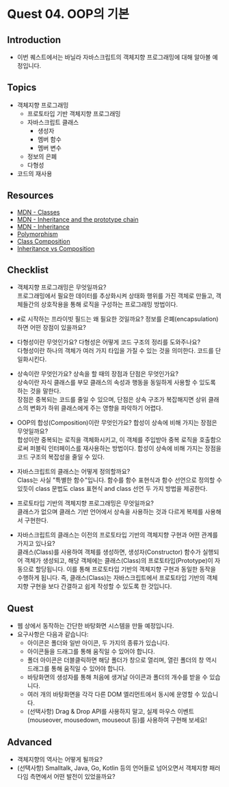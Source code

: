 # Quest 04. OOP의 기본

## Introduction

- 이번 퀘스트에서는 바닐라 자바스크립트의 객체지향 프로그래밍에 대해 알아볼 예정입니다.

## Topics

- 객체지향 프로그래밍
  - 프로토타입 기반 객체지향 프로그래밍
  - 자바스크립트 클래스
    - 생성자
    - 멤버 함수
    - 멤버 변수
  - 정보의 은폐
  - 다형성
- 코드의 재사용

## Resources

- [MDN - Classes](https://developer.mozilla.org/ko/docs/Web/JavaScript/Reference/Classes)
- [MDN - Inheritance and the prototype chain](https://developer.mozilla.org/ko/docs/Web/JavaScript/Inheritance_and_the_prototype_chain)
- [MDN - Inheritance](https://developer.mozilla.org/ko/docs/Learn/JavaScript/Objects/Inheritance)
- [Polymorphism](https://medium.com/@viktor.kukurba/object-oriented-programming-in-javascript-3-polymorphism-fb564c9f1ce8)
- [Class Composition](https://alligator.io/js/class-composition/)
- [Inheritance vs Composition](https://woowacourse.github.io/javable/post/2020-05-18-inheritance-vs-composition/)

## Checklist

- 객체지향 프로그래밍은 무엇일까요?  
  프로그래밍에서 필요한 데이터를 추상화시켜 상태화 행위를 가진 객체로 만들고, 객체들간의 상호작용을 통해 로직을 구성하는 프로그래밍 방법이다.

- `#`로 시작하는 프라이빗 필드는 왜 필요한 것일까요? 정보를 은폐(encapsulation)하면 어떤 장점이 있을까요?

- 다형성이란 무엇인가요? 다형성은 어떻게 코드 구조의 정리를 도와주나요?  
  다형성이란 하나의 객체가 여러 가지 타입을 가질 수 있는 것을 의미한다. 코드를 단일화시킨다.

- 상속이란 무엇인가요? 상속을 할 때의 장점과 단점은 무엇인가요?  
  상속이란 자식 클래스를 부모 클래스의 속성과 행동을 동일하게 사용할 수 있도록 하는 것을 말한다.  
  장점은 중복되는 코드를 줄일 수 있으며, 단점은 상속 구조가 복잡해지면 상위 클래스의 변화가 하위 클래스에게 주는 영향을 파악하기 어렵다.

- OOP의 합성(Composition)이란 무엇인가요? 합성이 상속에 비해 가지는 장점은 무엇일까요?  
  합성이란 중복되는 로직을 객체화시키고, 이 객체를 주입받아 중복 로직을 호출함으로써 퍼블릭 인터페이스를 재사용하는 방법이다. 합성이 상속에 비해 가지는 장점을 코드 구조의 복잡성을 줄일 수 있다.

- 자바스크립트의 클래스는 어떻게 정의할까요?  
  Class는 사실 "특별한 함수"입니다. 함수를 함수 표현식과 함수 선언으로 정의할 수 있듯이 class 문법도 class 표현식 and class 선언 두 가지 방법을 제공한다.

- 프로토타입 기반의 객체지향 프로그래밍은 무엇일까요?  
  클래스가 없으며 클래스 기반 언어에서 상속을 사용하는 것과 다르게 복제를 사용해서 구현한다.

- 자바스크립트의 클래스는 이전의 프로토타입 기반의 객체지향 구현과 어떤 관계를 가지고 있나요?  
  클래스(Class)를 사용하여 객체를 생성하면, 생성자(Constructor) 함수가 실행되어 객체가 생성되고, 해당 객체에는 클래스(Class)의 프로토타입(Prototype)이 자동으로 할당됩니다. 이를 통해 프로토타입 기반의 객체지향 구현과 동일한 동작을 수행하게 됩니다. 즉, 클래스(Class)는 자바스크립트에서 프로토타입 기반의 객체지향 구현을 보다 간결하고 쉽게 작성할 수 있도록 한 것입니다.

## Quest

- 웹 상에서 동작하는 간단한 바탕화면 시스템을 만들 예정입니다.
- 요구사항은 다음과 같습니다:
  - 아이콘은 폴더와 일반 아이콘, 두 가지의 종류가 있습니다.
  - 아이콘들을 드래그를 통해 움직일 수 있어야 합니다.
  - 폴더 아이콘은 더블클릭하면 해당 폴더가 창으로 열리며, 열린 폴더의 창 역시 드래그를 통해 움직일 수 있어야 합니다.
  - 바탕화면의 생성자를 통해 처음에 생겨날 아이콘과 폴더의 개수를 받을 수 있습니다.
  - 여러 개의 바탕화면을 각각 다른 DOM 엘리먼트에서 동시에 운영할 수 있습니다.
  - (선택사항) Drag & Drop API를 사용하지 말고, 실제 마우스 이벤트(mouseover, mousedown, mouseout 등)를 사용하여 구현해 보세요!

## Advanced

- 객체지향의 역사는 어떻게 될까요?
- (선택사항) Smalltalk, Java, Go, Kotlin 등의 언어들로 넘어오면서 객체지향 패러다임 측면에서 어떤 발전이 있었을까요?
